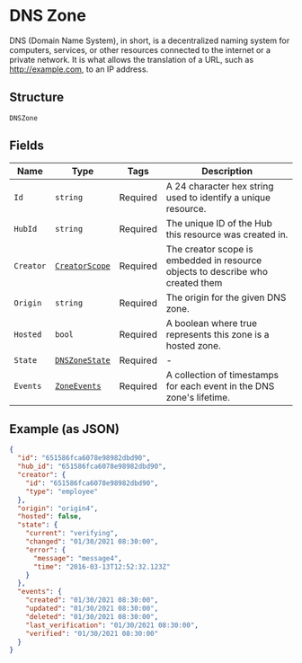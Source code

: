 
# DNS Zone

DNS (Domain Name System), in short, is a decentralized naming system for computers, services, or other resources connected to the internet or a private network. It is what allows the translation of a URL, such as http://example.com, to an IP address.

## Structure

`DNSZone`

## Fields

| Name | Type | Tags | Description |
|  --- | --- | --- | --- |
| `Id` | `string` | Required | A 24 character hex string used to identify a unique resource. |
| `HubId` | `string` | Required | The unique ID of the Hub this resource was created in. |
| `Creator` | [`CreatorScope`](../../doc/models/creator-scope.md) | Required | The creator scope is embedded in resource objects to describe who created them |
| `Origin` | `string` | Required | The origin for the given DNS zone. |
| `Hosted` | `bool` | Required | A boolean where true represents this zone is a hosted zone. |
| `State` | [`DNSZoneState`](../../doc/models/dns-zone-state.md) | Required | - |
| `Events` | [`ZoneEvents`](../../doc/models/zone-events.md) | Required | A collection of timestamps for each event in the DNS zone's lifetime. |

## Example (as JSON)

```json
{
  "id": "651586fca6078e98982dbd90",
  "hub_id": "651586fca6078e98982dbd90",
  "creator": {
    "id": "651586fca6078e98982dbd90",
    "type": "employee"
  },
  "origin": "origin4",
  "hosted": false,
  "state": {
    "current": "verifying",
    "changed": "01/30/2021 08:30:00",
    "error": {
      "message": "message4",
      "time": "2016-03-13T12:52:32.123Z"
    }
  },
  "events": {
    "created": "01/30/2021 08:30:00",
    "updated": "01/30/2021 08:30:00",
    "deleted": "01/30/2021 08:30:00",
    "last_verification": "01/30/2021 08:30:00",
    "verified": "01/30/2021 08:30:00"
  }
}
```

